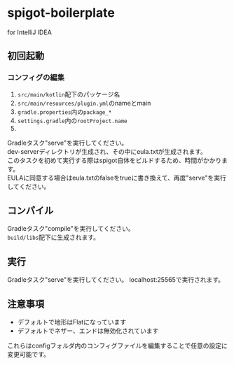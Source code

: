 # spigot-boilerplate
for IntelliJ IDEA

## 初回起動
### コンフィグの編集
1. `src/main/kotlin`配下のパッケージ名
1. `src/main/resources/plugin.yml`のnameとmain
1. `gradle.properties`内の`package_*`
1. `settings.gradle`内の`rootProject.name`
1. 

Gradleタスク"serve"を実行してください。    
dev-serverディレクトリが生成され、その中にeula.txtが生成されます。    
このタスクを初めて実行する際はspigot自体をビルドするため、時間がかかります。    
EULAに同意する場合はeula.txtのfalseをtrueに書き換えて、再度"serve"を実行してください。    

## コンパイル
Gradleタスク"compile"を実行してください。    
`build/libs`配下に生成されます。

## 実行
Gradleタスク"serve"を実行してください。
localhost:25565で実行されます。 

## 注意事項
- デフォルトで地形はFlatになっています
- デフォルトでネザー、エンドは無効化されています

これらはconfigフォルダ内のコンフィグファイルを編集することで任意の設定に変更可能です。
